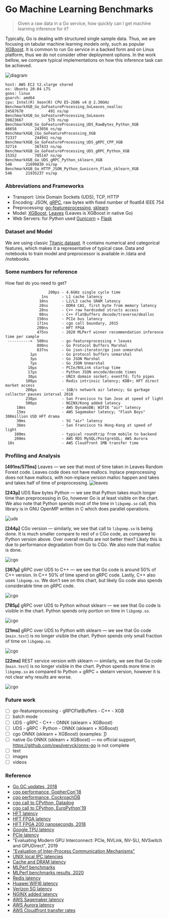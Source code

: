# Go Machine Learning Benchmarks

> Given a raw data in a Go service, how quickly can I get machine learning inference for it?

Typically, Go is dealing with structured single sample data.
Thus, we are focusing on tabular machine learning models only, such as popular [XGBoost](https://github.com/dmlc/xgboost).
It is common to run Go service in a backed form and on Linux platform, thus we do not consider other deployment options.
In the work bellow, we compare typical implementations on how this inference task can be achieved.

![diagram](docs/go-ml-benchmarks.png)

```
host: AWS EC2 t2.xlarge shared
os: Ubuntu 20.04 LTS 
goos: linux
goarch: amd64
cpu: Intel(R) Xeon(R) CPU E5-2686 v4 @ 2.30GHz
BenchmarkXGB_Go_GoFeatureProcessing_GoLeaves_noalloc           24587670           491 ns/op
BenchmarkXGB_Go_GoFeatureProcessing_GoLeaves                   20823667           575 ns/op
BenchmarkXGB_Go_GoFeatureProcessing_UDS_RawBytes_Python_XGB       46656        243056 ns/op
BenchmarkXGB_CGo_GoFeatureProcessing_XGB                          72337        244941 ns/op
BenchmarkXGB_Go_GoFeatureProcessing_UDS_gRPC_CPP_XGB              32714        367433 ns/op
BenchmarkXGB_Go_GoFeatureProcessing_UDS_gRPC_Python_XGB           15352        785147 ns/op
BenchmarkXGB_Go_UDS_gRPC_Python_sklearn_XGB                         546      21699830 ns/op
BenchmarkXGB_Go_HTTP_JSON_Python_Gunicorn_Flask_sklearn_XGB         546      21935237 ns/op
```

### Abbreviations and Frameworks

- Transport: Unix Domain Sockets (UDS), TCP, HTTP
- Encoding: JSON, [gRPC](https://grpc.io/), raw bytes with fixed number of float64 IEEE 754
- Preprocessing: [go-featureprocessing](https://github.com/nikolaydubina/go-featureprocessing), [sklearn](https://scikit-learn.org/stable/modules/classes.html#module-sklearn.preprocessing)
- Model: [XGBoost](https://github.com/dmlc/xgboost), [Leaves](https://github.com/dmitryikh/leaves) (Leaves is XGBoost in native Go)
- Web Servers: for Python used [Gunicorn](https://gunicorn.org/) + [Flask](https://flask.palletsprojects.com/en/1.1.x/)

### Dataset and Model

We are using classic [Titanic dataset](https://www.kaggle.com/c/titanic).
It contains numerical and categorical features, which makes it a representative of typical case.
Data and notebooks to train model and preprocessor is available in /data and /notebooks.

### Some numbers for reference

How fast do you need to get?

```
                   200ps - 4.6GHz single cycle time
                1ns      - L1 cache latency
               10ns      - L2/L3 cache SRAM latency
               20ns      - DDR4 CAS, first byte from memory latency
               20ns      - C++ raw hardcoded structs access
               80ns      - C++ FlatBuffers decode/traverse/dealloc
              150ns      - PCIe bus latency
              171ns      - cgo call boundary, 2015
              200ns      - HFT FPGA
              475ns      - 2020 MLPerf winner recommendation inference time per sample
 ---------->  500ns      - go-featureprocessing + leaves
              800ns      - Go Protocol Buffers Marshal
              837ns      - Go json-iterator/go json unmarshal
           1µs           - Go protocol buffers unmarshal
           3µs           - Go JSON Marshal
           7µs           - Go JSON Unmarshal
          10µs           - PCIe/NVLink startup time
          17µs           - Python JSON encode/decode times
          30µs           - UNIX domain socket; eventfd; fifo pipes
         100µs           - Redis intrinsic latency; KDB+; HFT direct market access
         200µs           - 1GB/s network air latency; Go garbage collector pauses interval 2018
         230µs           - San Francisco to San Jose at speed of light
         500µs           - NGINX/Kong added latency
     10ms                - AWS DynamoDB; WIFI6 "air" latency
     15ms                - AWS Sagemaker latency; "Flash Boys" 300million USD HFT drama
     30ms                - 5G "air" latency
     36ms                - San Francisco to Hong-Kong at speed of light
    100ms                - typical roundtrip from mobile to backend
    200ms                - AWS RDS MySQL/PostgreSQL; AWS Aurora
 10s                     - AWS Cloudfront 1MB transfer time
```

### Profiling and Analysis

**[491ns/575ns]** Leaves — we see that most of time taken in Leaves Random Forest code. Leaves code does not have mallocs. Inplace preprocessing does not have mallocs, with non-inplace version malloc happen and takes and takes half of time of preprocessing.
![leaves](docs/profiles-readme/leaves.png)

**[243µ]** UDS Raw bytes Python — we see that Python takes much longer time than preprocessing in Go, however Go is at least visible on the chart. We also note that Python spends most of the time in `libgomp.so` call, this library is in GNU OpenMP written in C which does parallel operations.

![uds](docs/profiles-readme/uds.png)

**[244µ]** CGo version — similarly, we see that call to `libgomp.so` is being done. It is much smaller compare to rest of o CGo code, as compared to Python version above. Over overall results are not better then? Likely this is due to performance degradation from Go to CGo. We also note that malloc is done.

![cgo](docs/profiles-readme/cgo.png)

**[367µ]** gRPC over UDS to C++ — we see that Go code is around 50% of C++ version. In C++ 50% of time spend on gRPC code.
Lastly, C++ also uses `libgomp.so`. We don't see on this chart, but likely Go code also spends considerable time on gRPC code.

![cgo](docs/profiles-readme/grpc-cpp.png)

**[785µ]** gRPC over UDS to Python wihout sklearn — we see that Go code is visible in the chart. Python spends only portion on time in `libgomp.so`.

![cgo](docs/profiles-readme/grpc-python-processed.png)

**[21ms]** gRPC over UDS to Python with sklearn — we see that Go code (`main.test`) is no longer visible the chart. Python spends only small fraction of time on `libgomp.so`.

![cgo](docs/profiles-readme/grpc-python-sklearn.png)


**[22ms]** REST service version with sklearn — similarly, we see that Go code (`main.test`) is no longer visible in the chart. Python spends more time in `libgomp.so` as compared to Python + gRPC + skelarn version, however it is not clear why results are worse.

![cgo](docs/profiles-readme/rest.png)

### Future work

- [ ] go-featureprocessing - gRPCFlatBuffers - C++ - XGB
- [ ] batch mode
- [ ] UDS - gRPC - C++ - ONNX (sklearn + XGBoost)
- [ ] UDS - gRPC - Python - ONNX (sklearn + XGBoost)
- [ ] cgo ONNX (sklearn + XGBoost) (examples: [1](http://onnx.ai/sklearn-onnx/auto_examples/plot_pipeline_xgboost.html))
- [ ] native Go ONNX (sklearn + XGBoost) — no official support, https://github.com/owulveryck/onnx-go is not complete
- [ ] text
- [ ] images
- [ ] videos

### Reference

- [Go GC updates, 2018](https://blog.golang.org/ismmkeynote)
- [cgo performance, GopherCon'18](https://about.sourcegraph.com/go/gophercon-2018-adventures-in-cgo-performance/)
- [cgo performance, CockroachDB](https://www.cockroachlabs.com/blog/the-cost-and-complexity-of-cgo/)
- [cgo call to CPython, Datadog](https://www.datadoghq.com/blog/engineering/cgo-and-python/)
- [cgo call to CPython, EuroPython'19](https://ep2019.europython.eu/talks/Zktoaai-golang-to-python/)
- [HFT latency](https://en.wikipedia.org/wiki/Ultra-low_latency_direct_market_access)
- [HFT FPGA latency](https://ieeexplore.ieee.org/document/6299067)
- [HFT FPGA 200 nanoseconds, 2018](https://apnews.com/press-release/pr-businesswire/2edb1f8f12d64ab490ef0c180e648e24)
- [Google TPU latency](https://ai.googleblog.com/2019/08/efficientnet-edgetpu-creating.html)
- [PCIe latency](https://www.cl.cam.ac.uk/research/srg/netos/projects/pcie-bench/neugebauer2018understanding.pdf)
- "Evaluating Modern GPU Interconnect: PCIe, NVLink, NV-SLI, NVSwitch and GPUDirect", 2019
- ["Evaluation of Inter-Process Communication Mechanisms"](http://pages.cs.wisc.edu/~adityav/Evaluation_of_Inter_Process_Communication_Mechanisms.pdf)
- [UNIX local IPC latencies](http://kamalmarhubi.com/blog/2015/06/10/some-early-linux-ipc-latency-data/)
- [Cache and DRAM latency](https://en.wikipedia.org/wiki/CPU_cache)
- [MLPerf benchmarks](https://github.com/mlcommons/inference)
- [MLPerf benchmarks results, 2020](https://mlperf.org/inference-results-0-7)
- [Redis latency](https://redis.io/topics/latency)
- [Huawei WIFI6 latency](https://e.huawei.com/sg/products/enterprise-networking/wlan/wifi-6)
- [Verizon 5G latency](https://www.verizon.com/about/our-company/5g/5g-latency)
- [NGINX added latency](https://www.nginx.com/blog/nginx-controller-api-management-module-vs-kong-performance-comparison/)
- [AWS Sagemaker latency](https://aws.amazon.com/blogs/machine-learning/load-test-and-optimize-an-amazon-sagemaker-endpoint-using-automatic-scaling/)
- [AWS Aurora latency](https://aws.amazon.com/blogs/database/using-aurora-to-drive-3x-latency-improvement-for-end-users/)
- [AWS Cloudfront transfer rates](https://media.amazonwebservices.com/FS_WP_AWS_CDN_CloudFront.pdf)
